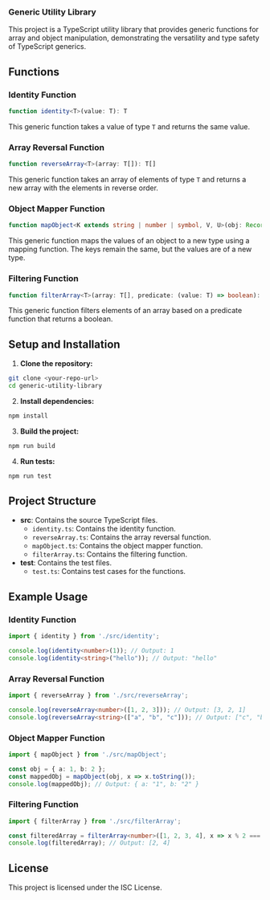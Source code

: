 ### Generic Utility Library

This project is a TypeScript utility library that provides generic functions for array and object manipulation, demonstrating the versatility and type safety of TypeScript generics.

## Functions

### Identity Function

```typescript
function identity<T>(value: T): T
```

This generic function takes a value of type `T` and returns the same value.

### Array Reversal Function

```typescript
function reverseArray<T>(array: T[]): T[]
```

This generic function takes an array of elements of type `T` and returns a new array with the elements in reverse order.

### Object Mapper Function

```typescript
function mapObject<K extends string | number | symbol, V, U>(obj: Record<K, V>, mapFn: (value: V) => U): Record<K, U>
```

This generic function maps the values of an object to a new type using a mapping function. The keys remain the same, but the values are of a new type.

### Filtering Function

```typescript
function filterArray<T>(array: T[], predicate: (value: T) => boolean): T[]
```

This generic function filters elements of an array based on a predicate function that returns a boolean.

## Setup and Installation

1. **Clone the repository:**

```bash
git clone <your-repo-url>
cd generic-utility-library
```

2. **Install dependencies:**

```bash
npm install
```

3. **Build the project:**

```bash
npm run build
```

4. **Run tests:**

```bash
npm run test
```

## Project Structure

- **src**: Contains the source TypeScript files.
  - `identity.ts`: Contains the identity function.
  - `reverseArray.ts`: Contains the array reversal function.
  - `mapObject.ts`: Contains the object mapper function.
  - `filterArray.ts`: Contains the filtering function.
- **test**: Contains the test files.
  - `test.ts`: Contains test cases for the functions.

## Example Usage

### Identity Function

```typescript
import { identity } from './src/identity';

console.log(identity<number>(1)); // Output: 1
console.log(identity<string>("hello")); // Output: "hello"
```

### Array Reversal Function

```typescript
import { reverseArray } from './src/reverseArray';

console.log(reverseArray<number>([1, 2, 3])); // Output: [3, 2, 1]
console.log(reverseArray<string>(["a", "b", "c"])); // Output: ["c", "b", "a"]
```

### Object Mapper Function

```typescript
import { mapObject } from './src/mapObject';

const obj = { a: 1, b: 2 };
const mappedObj = mapObject(obj, x => x.toString());
console.log(mappedObj); // Output: { a: "1", b: "2" }
```

### Filtering Function

```typescript
import { filterArray } from './src/filterArray';

const filteredArray = filterArray<number>([1, 2, 3, 4], x => x % 2 === 0);
console.log(filteredArray); // Output: [2, 4]
```

## License

This project is licensed under the ISC License.
